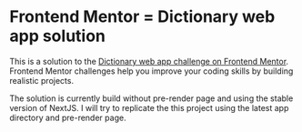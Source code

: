 # Frontend Mentor = Dictionary web app solution

This is a solution to the [Dictionary web app challenge on Frontend Mentor](https://www.frontendmentor.io/challenges/dictionary-web-app-h5wwnyuKFL). Frontend Mentor challenges help you improve your coding skills by building realistic projects.

The solution is currently build without pre-render page and using the stable version of NextJS. I will try to replicate the this project using the latest app directory and pre-render page.
